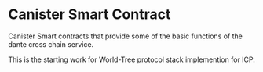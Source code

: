 # Canister Smart Contract

Canister Smart contracts that provide some of the basic functions of the dante cross chain service.

This is the starting work for World-Tree protocol stack implemention for ICP.
